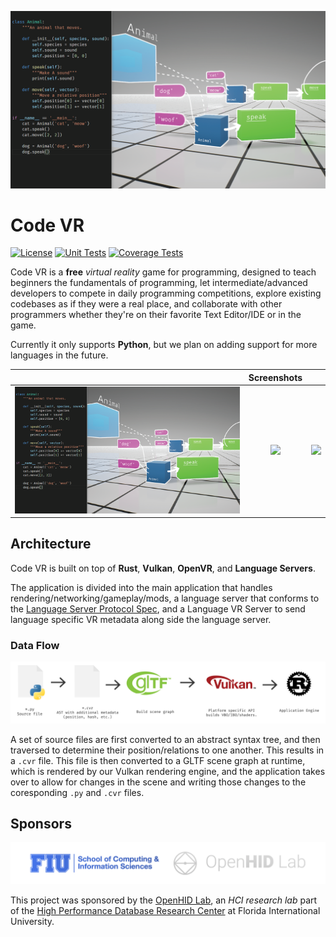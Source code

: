 ![Cover Image][screenshot-1]

# Code VR

[![License][license-img]][license-url]
[![Unit Tests][travis-img]][travis-url]
[![Coverage Tests][codecov-img]][codecov-url]

Code VR is a **free** *virtual reality* game for programming, designed to teach beginners the fundamentals of programming, let intermediate/advanced developers to compete in daily programming competitions, explore existing codebases as if they were a real place, and collaborate with other programmers whether they're on their favorite Text Editor/IDE or in the game.

Currently it only supports **Python**, but we plan on adding support for more languages in the future.

| | Screenshots  | |
|:--:|:--:|:--:|
| ![][screenshot-1] | ![][screenshot-2] | ![][screenshot-3] |

## Architecture

Code VR is built on top of **Rust**, **Vulkan**, **OpenVR**, and **Language Servers**.

The application is divided into the main application that handles rendering/networking/gameplay/mods, a language server that conforms to the [Language Server Protocol Spec](https://github.com/Microsoft/language-server-protocol), and a Language VR Server to send language specific VR metadata along side the language server.

### Data Flow

![Source data flow](docs/images/source-data-flow.png)

A set of source files are first converted to an abstract syntax tree, and then traversed to determine their position/relations to one another. This results in a `.cvr` file. This file is then converted to a GLTF scene graph at runtime, which is rendered by our Vulkan rendering engine, and the application takes over to allow for changes in the scene and writing those changes to the coresponding `.py` and `.cvr` files.

## Sponsors

![Sponsors](docs/images/brand/sponsors.png)

This project was sponsored by the [OpenHID Lab](http://openhid.com), an *HCI research lab* part of the [High Performance Database Research Center](http://hpdrc.fiu.edu/) at Florida International University.

[screenshot-1]: docs/images/screenshots/0.png
[screenshot-2]: docs/images/screenshots/1.png
[screenshot-3]: docs/images/screenshots/2.png

[license-img]: http://img.shields.io/:license-mit-blue.svg?style=flat-square
[license-url]: https://opensource.org/licenses/MIT
[travis-img]: https://img.shields.io/travis/alaingalvan/code-vr.svg?style=flat-square
[travis-url]:https://travis-ci.org/alaingalvan/code-vr
[codecov-img]:https://img.shields.io/codecov/c/github/alaingalvan/code-vr.svg?style=flat-square
[codecov-url]: https://codecov.io/gh/alaingalvan/code-vr